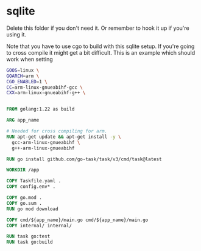 # sqlite

Delete this folder if you don't need it. Or remember to hook it up if you're
using it.

Note that you have to use cgo to build with this sqlite setup. If you're going
to cross compile it might get a bit difficult. This is an example which should
work when setting

```bash
GOOS=linux \
GOARCH=arm \
CGO_ENABLED=1 \
CC=arm-linux-gnueabihf-gcc \
CXX=arm-linux-gnueabihf-g++ \
```

```dockerfile

FROM golang:1.22 as build

ARG app_name

# Needed for cross compiling for arm.
RUN apt-get update && apt-get install -y \
  gcc-arm-linux-gnueabihf \
  g++-arm-linux-gnueabihf

RUN go install github.com/go-task/task/v3/cmd/task@latest

WORKDIR /app

COPY Taskfile.yaml .
COPY config.env* .

COPY go.mod .
COPY go.sum .
RUN go mod download

COPY cmd/${app_name}/main.go cmd/${app_name}/main.go
COPY internal/ internal/

RUN task go:test
RUN task go:build

```


